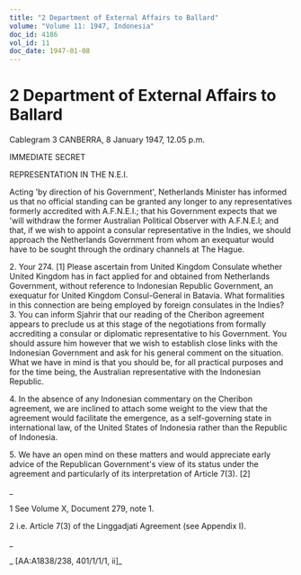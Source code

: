 ```yaml
---
title: "2 Department of External Affairs to Ballard"
volume: "Volume 11: 1947, Indonesia"
doc_id: 4186
vol_id: 11
doc_date: 1947-01-08
---
```


# 2 Department of External Affairs to Ballard

Cablegram 3 CANBERRA, 8 January 1947, 12.05 p.m.

IMMEDIATE SECRET

REPRESENTATION IN THE N.E.I.

Acting 'by direction of his Government', Netherlands Minister has informed us that no official standing can be granted any longer to any representatives formerly accredited with A.F.N.E.I.; that his Government expects that we 'will withdraw the former Australian Political Observer with A.F.N.E.I; and that, if we wish to appoint a consular representative in the Indies, we should approach the Netherlands Government from whom an exequatur would have to be sought through the ordinary channels at The Hague.

2\. Your 274. [1] Please ascertain from United Kingdom Consulate whether United Kingdom has in fact applied for and obtained from Netherlands Government, without reference to Indonesian Republic Government, an exequatur for United Kingdom Consul-General in Batavia. What formalities in this connection are being employed by foreign consulates in the Indies? 3. You can inform Sjahrir that our reading of the Cheribon agreement appears to preclude us at this stage of the negotiations from formally accrediting a consular or diplomatic representative to his Government. You should assure him however that we wish to establish close links with the Indonesian Government and ask for his general comment on the situation. What we have in mind is that you should be, for all practical purposes and for the time being, the Australian representative with the Indonesian Republic.

4\. In the absence of any Indonesian commentary on the Cheribon agreement, we are inclined to attach some weight to the view that the agreement would facilitate the emergence, as a self-governing state in international law, of the United States of Indonesia rather than the Republic of Indonesia.

5\. We have an open mind on these matters and would appreciate early advice of the Republican Government's view of its status under the agreement and particularly of its interpretation of Article 7(3). [2]

_

1 See Volume X, Document 279, note 1.

2 i.e. Article 7(3) of the Linggadjati Agreement (see Appendix I).

_

_ [AA:A1838/238, 401/1/1/1, ii]_
